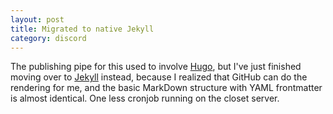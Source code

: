 ```yaml
---
layout: post
title: Migrated to native Jekyll
category: discord
---
```

The publishing pipe for this used to involve [Hugo](http://hugo.spf13.com), but I've just finished moving  over to [Jekyll](https://jekyllrb.com) instead, because I realized that GitHub can do the rendering for me, and the basic MarkDown structure with YAML frontmatter is almost identical. One less cronjob running on the closet server.